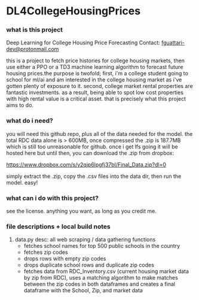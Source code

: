 # DL4CollegeHousingPrices
### what is this project

Deep Learning for College Housing Price Forecasting
Contact: fguattari-dev@protonmail.com

this is a project to fetch price histories for college housing markets, then use either a PPO or a TD3 machine learning algorithm to forecast future housing prices.the purpose is twofold; first, i'm a college student going to school for ml/ai and am interested in the college housing market as i've gotten plenty of exposure to it. second, college market rental properties are fantastic investments. as a result, being able to spot low cost properties with high rental value is a critical asset. that is precisely what this project aims to do.

### what do i need?

you will need this github repo, plus all of the data needed for the model. the total RDC data alone is > 600MB, once compressed the .zip is 187.7MB which is still too unreasonable for github. once i get lfs going it will be hosted here but until then, you can download the .zip from dropbox:

https://www.dropbox.com/s/y2qjp6lpgfj37bl/Final_Data.zip?dl=0

simply extract the .zip, copy the .csv files into the data dir, then run the model. easy!

### what can i do with this project?

see the license. anything you want, as long as you credit me.

### file descriptions + local build notes

1. data.py
  desc: all web scraping / data gathering functions
    - fetches school names for top 500 public schools in the country
    - fetches zip codes
    - drops rows with empty zip codes
    - drops duplicate school rows and duplicate zip codes
    - fetches data from RDC_Inventory.csv (current housing market data by zip from RDC), uses a matching algorithm to make matches between the zip codes in both dataframes and creates a final dataframe with the School, Zip, and market data
